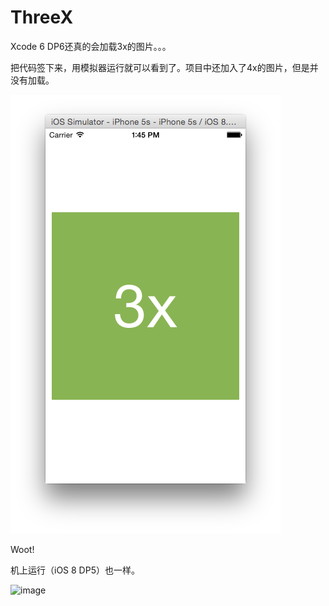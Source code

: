 ThreeX
======

Xcode 6 DP6还真的会加载3x的图片。。。

把代码签下来，用模拟器运行就可以看到了。项目中还加入了4x的图片，但是并没有加载。

![image](ThreeX.png)

Woot!

机上运行（iOS 8 DP5）也一样。

![image](ThreeX_On_Device)
